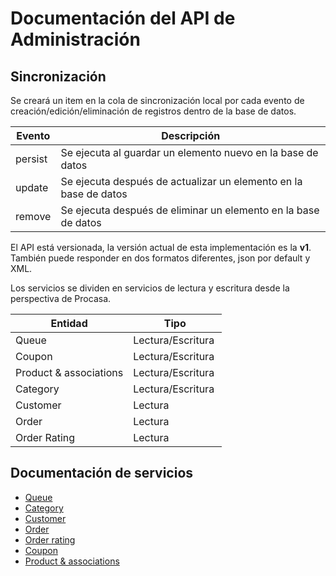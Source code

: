 # Documentación del API de Administración

## Sincronización

Se creará un item en la cola de sincronización local por cada evento de creación/edición/eliminación de registros dentro de la base de datos.


|Evento|Descripción|
|--- |--- |
| persist| Se ejecuta al guardar un elemento nuevo en la base de datos|
| update | Se ejecuta después de actualizar un elemento en la base de datos|
| remove | Se ejecuta después de eliminar un elemento en la base de datos|


El API está versionada, la versión actual de esta implementación es la **v1**.
También puede responder en dos formatos diferentes, json por default y XML.


Los servicios se dividen en servicios de lectura y escritura desde la perspectiva de Procasa.

|Entidad|Tipo|
|--- |--- |
| Queue | Lectura/Escritura |
| Coupon | Lectura/Escritura |
| Product & associations | Lectura/Escritura |
| Category | Lectura/Escritura |
| Customer | Lectura |
| Order | Lectura |
| Order Rating | Lectura |


## Documentación de servicios

- [Queue](./Queue.md)
- [Category](./Category.md)
- [Customer](./Customer.md)
- [Order](./Order.md)
- [Order rating](./Order-Rating.md)
- [Coupon](./Coupon.md)
- [Product & associations](./Product.md)